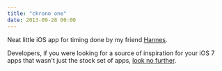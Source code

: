 ```yaml
---
title: "ckrono one"
date: 2013-09-28 00:00
---
```


<import><p>Neat little iOS app for timing done by my friend <a href="https://twitter.com/hsch_">Hannes</a>. </p>

<p>Developers, if you were looking for a source of inspiration for your iOS 7 apps that wasn't just the stock set of apps, <a href="http://www.ckrono.com/en/ckrono_one">look no further</a>. </p></import>

<!-- more -->

